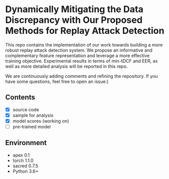# Dynamically Mitigating the Data Discrepancy with Our Proposed Methods for Replay Attack Detection

This repo contains the implementation of our work towards building a more robust replay attack detection system. We propose an informative and  complementary feature representation and leverage a more effective training objective. Experimental results in terms of min-tDCF and EER, as well as more detailed analysis will be reported in this repo.

We are continuously adding comments and refining the repository. If you have some questions, feel free to open an issue:)

## Contents
- [x] source code 
- [x] sample for analysis
- [x] model scores (working on)
- [ ] pre-trained model

## Environment
+ apex   0.1
+ torch  1.1.0
+ sacred 0.7.5
+ Python 3.6+


